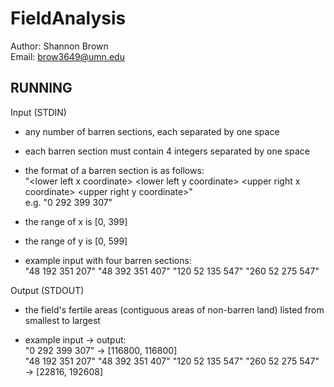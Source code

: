 # FieldAnalysis

Author: Shannon Brown  
Email:  brow3649@umn.edu  

## RUNNING

Input (STDIN)  
- any number of barren sections, each separated by one space  
- each barren section must contain 4 integers separated by one space  
- the format of a barren section is as follows:  
"\<lower left x coordinate\> \<lower left y coordinate\> \<upper right x coordinate\> \<upper right y coordinate\>"  
e.g. "0 292 399 307"  

- the range of x is [0, 399]  
- the range of y is [0, 599]  

- example input with four barren sections:  
			"48 192 351 207" "48 392 351 407" "120 52 135 547" "260 52 275 547"  
 
Output (STDOUT)  
- the field's fertile areas (contiguous areas of non-barren land) listed from smallest to largest  

- example input -> output:  
"0 292 399 307" -> [116800, 116800]  
"48 192 351 207" "48 392 351 407" "120 52 135 547" "260 52 275 547" -> [22816, 192608]  
